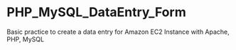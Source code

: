 # PHP_MySQL_DataEntry_Form
Basic practice to create a data entry for Amazon EC2 Instance with Apache, PHP, MySQL
